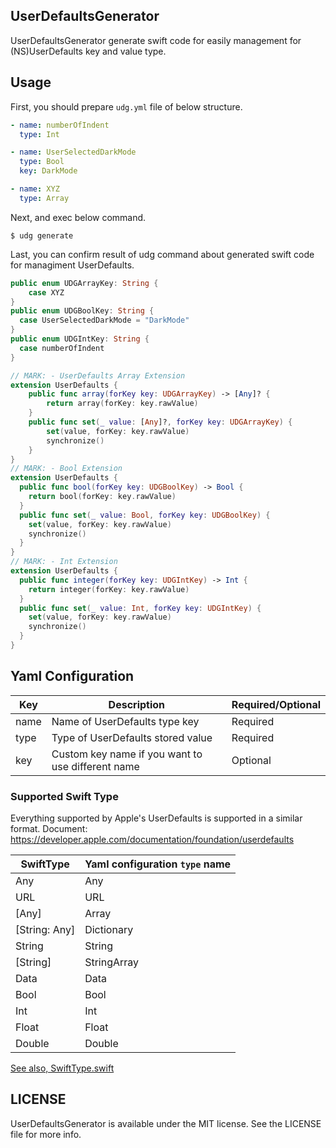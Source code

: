 ## UserDefaultsGenerator
UserDefaultsGenerator generate swift code for easily management for (NS)UserDefaults key and value type.

## Usage
First, you should prepare `udg.yml` file of below structure.

```yml
- name: numberOfIndent
  type: Int

- name: UserSelectedDarkMode
  type: Bool
  key: DarkMode

- name: XYZ
  type: Array
```

Next, and exec below command.
```
$ udg generate 
```

Last, you can confirm result of udg command about generated swift code for managiment UserDefaults.
```swift
public enum UDGArrayKey: String {
	case XYZ
}
public enum UDGBoolKey: String {
  case UserSelectedDarkMode = "DarkMode"
}
public enum UDGIntKey: String {
  case numberOfIndent
}

// MARK: - UserDefaults Array Extension
extension UserDefaults {
	public func array(forKey key: UDGArrayKey) -> [Any]? {
		return array(forKey: key.rawValue)
	}
	public func set(_ value: [Any]?, forKey key: UDGArrayKey) {
		set(value, forKey: key.rawValue)
		synchronize()
	}
}
// MARK: - Bool Extension
extension UserDefaults {
  public func bool(forKey key: UDGBoolKey) -> Bool {
    return bool(forKey: key.rawValue)
  }
  public func set(_ value: Bool, forKey key: UDGBoolKey) {
    set(value, forKey: key.rawValue)
    synchronize()
  }
}
// MARK: - Int Extension
extension UserDefaults {
  public func integer(forKey key: UDGIntKey) -> Int {
    return integer(forKey: key.rawValue)
  }
  public func set(_ value: Int, forKey key: UDGIntKey) {
    set(value, forKey: key.rawValue)
    synchronize()
  }
}

```

## Yaml Configuration 
|  Key  |  Description  |  Required/Optional  |
| ---- | ---- | ---- |
|  name  |  Name of UserDefaults type key  |  Required  |
|  type  |  Type of UserDefaults stored value  |  Required  |
|  key  |  Custom key name if you want to use different name  |  Optional  |


### Supported Swift Type
Everything supported by Apple's UserDefaults is supported in a similar format.
Document: https://developer.apple.com/documentation/foundation/userdefaults

|  SwiftType  |  Yaml configuration `type` name  |
| ---- | ---- |
| Any | Any |
| URL | URL |
| [Any]  | Array |
| [String: Any] | Dictionary |
| String | String |
| [String] | StringArray |
| Data | Data |
| Bool | Bool |
| Int | Int |
| Float | Float |
| Double | Double |

[See also, SwiftType.swift](./Sources/UserDefaultsGeneratorCore/SwiftType.swift)

## LICENSE
UserDefaultsGenerator is available under the MIT license. See the LICENSE file for more info.

